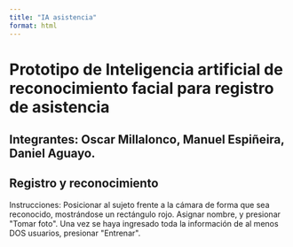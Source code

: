 ```yaml
---
title: "IA asistencia"
format: html
---
```







# Prototipo de Inteligencia artificial de reconocimiento facial para registro de asistencia
## Integrantes: Oscar Millalonco, Manuel Espiñeira, Daniel Aguayo.
## Registro y reconocimiento
Instrucciones: Posicionar al sujeto frente a la cámara de forma que sea reconocido, mostrándose un rectángulo rojo. Asignar nombre, y presionar "Tomar foto".
Una vez se haya ingresado toda la información de al menos DOS usuarios, presionar "Entrenar". 

<div id="p5-sketch">
  <div id="canvas-container"></div>
</div>




<script src="https://cdnjs.cloudflare.com/ajax/libs/p5.js/0.9.0/p5.js"></script>
  <script src="https://cdnjs.cloudflare.com/ajax/libs/p5.js/0.9.0/addons/p5.dom.min.js"></script>
  <script src="https://cdnjs.cloudflare.com/ajax/libs/p5.js/0.9.0/addons/p5.sound.min.js"></script>
<script src="https://unpkg.com/ml5@1/dist/ml5.min.js"></script>

<script src="./inputs.js"></script>
<script src="./classifier.js"></script>
<script src="./facedetector.js"></script>
<script src="./sketch.js"></script>






